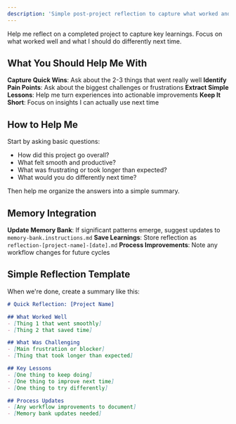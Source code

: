 ```yaml
---
description: 'Simple post-project reflection to capture what worked and what to improve'
---
```


Help me reflect on a completed project to capture key learnings. Focus on what worked well and what I should do differently next time.

## What You Should Help Me With

**Capture Quick Wins**: Ask about the 2-3 things that went really well
**Identify Pain Points**: Ask about the biggest challenges or frustrations
**Extract Simple Lessons**: Help me turn experiences into actionable improvements
**Keep It Short**: Focus on insights I can actually use next time

## How to Help Me

Start by asking basic questions:
- How did this project go overall?
- What felt smooth and productive?
- What was frustrating or took longer than expected?
- What would you do differently next time?

Then help me organize the answers into a simple summary.

## Memory Integration

**Update Memory Bank**: If significant patterns emerge, suggest updates to `memory-bank.instructions.md`
**Save Learnings**: Store reflection as `reflection-[project-name]-[date].md`
**Process Improvements**: Note any workflow changes for future cycles

## Simple Reflection Template

When we're done, create a summary like this:

```markdown
# Quick Reflection: [Project Name]

## What Worked Well
- [Thing 1 that went smoothly]
- [Thing 2 that saved time]

## What Was Challenging
- [Main frustration or blocker]
- [Thing that took longer than expected]

## Key Lessons
- [One thing to keep doing]
- [One thing to improve next time]
- [One thing to try differently]

## Process Updates
- [Any workflow improvements to document]
- [Memory bank updates needed]
```